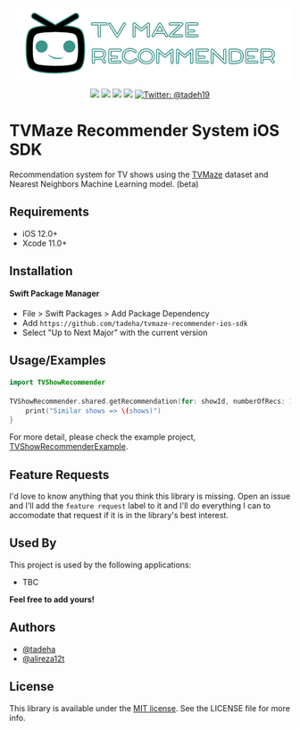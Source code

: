 ![TV Maze Recommender](Assets/header.png)

<p align="center">
   <a href="https://github.com/tadeha/tvmaze-recommender-ios-sdk"><img src="https://badgen.net/github/release/tadeha/tvmaze-recommender-ios-sdk/stable" /></a>
   <img src="https://badgen.net/badge/Swift/5.0/orange" />
   <img src="https://img.shields.io/badge/platforms-iOS-333333.svg" />
   <a href="https://github.com/tadeha/tvmaze-recommender-ios-sdk"><img src="https://badgen.net/github/license/tadeha/tvmaze-recommender-ios-sdk/" /></a>
<!--    <a href="https://github.com/tadeha/tvmaze-recommender-ios-sdk"><img src="https://badgen.net/github/stars/tadeha/tvmaze-recommender-ios-sdk/" /></a> -->
   <a href="https://twitter.com/twostraws">
        <img src="https://img.shields.io/badge/Contact-@tadeh19-blueviolet.svg?style=flat" alt="Twitter: @tadeh19" />
    </a>
</p>

# TVMaze Recommender System iOS SDK

Recommendation system for TV shows using the [TVMaze](https://www.tvmaze.com/) dataset and Nearest Neighbors Machine Learning model. (beta)

## Requirements

 - iOS 12.0+
 - Xcode 11.0+

## Installation

#### Swift Package Manager

- File > Swift Packages > Add Package Dependency
- Add `https://github.com/tadeha/tvmaze-recommender-ios-sdk`
- Select "Up to Next Major" with the current version

## Usage/Examples

```swift
import TVShowRecommender

TVShowRecommender.shared.getRecommendation(for: showId, numberOfRecs: 10, searchType: .basic) { shows in
    print("Similar shows => \(shows)")
}
```
For more detail, please check the example project, [TVShowRecommenderExample](https://github.com/tadeha/tvmaze-recommender-ios-sdk/tree/main/TVShowRecommenderExample).

## Feature Requests

I'd love to know anything that you think this library is missing. Open an issue and I'll add the `feature request` label to it and I'll do everything I can to accomodate that request if it is in the library's best interest.

## Used By

This project is used by the following applications:

- TBC

**Feel free to add yours!**

## Authors

- [@tadeha](https://github.com/tadeha)
- [@alireza12t](https://github.com/alireza12t)

## License

This library is available under the [MIT license](https://choosealicense.com/licenses/mit/). See the LICENSE file for more info.
